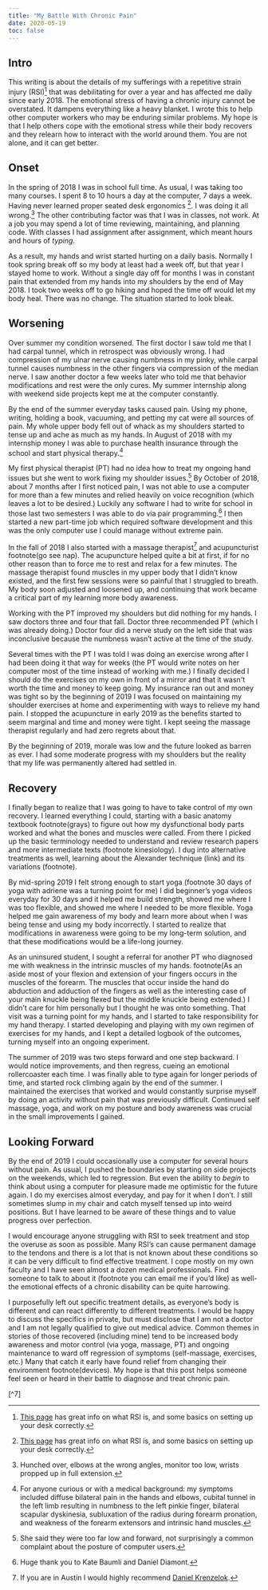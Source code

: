 ```yaml
---
title: "My Battle With Chronic Pain"
date: 2020-05-19
toc: false
---
```


## Intro

This writing is about the details of my sufferings with a repetitive strain injury (RSI)[^1] that was debilitating for over a year and has affected me daily since early 2018. The emotional stress of having a chronic injury cannot be overstated. It dampens everything like a heavy blanket. I wrote this to help other computer workers who may be enduring similar problems. My hope is that I help others cope with the emotional stress while their body recovers and they relearn how to interact with the world around them. You are not alone, and it can get better.

## Onset

In the spring of 2018 I was in school full time. As usual, I was taking too many courses. I spent 8 to 10 hours a day at the computer, 7 days a week. Having never learned proper seated desk ergonomics [^1]. I was doing it all wrong.[^2] The other contributing factor was that I was in classes, not work. At a job you may spend a lot of time reviewing, maintaining, and planning code. With classes I had assignment after assignment, which meant hours and hours of _typing_.

As a result, my hands and wrist started hurting on a daily basis. Normally I took spring break off so my body at least had a week off, but  that year I stayed home to work. Without a single day off for months I was in constant pain that extended from my hands into my shoulders by the end of May 2018. I took two weeks off to go hiking and hoped the time off would let my body heal. There was no change. The situation started to look bleak.

## Worsening

Over summer my condition worsened. The first doctor I saw told me that I had carpal tunnel, which in retrospect was obviously wrong. I had compression of my ulnar nerve causing numbness in my pinky, while carpal tunnel causes numbness in the other fingers via compression of the median nerve. I saw another doctor a few weeks later who told me that behavior modifications and rest were the only cures. My summer internship along with weekend side projects kept me at the computer constantly. 

By the end of the summer everyday tasks caused pain. Using my phone, writing, holding a book, vacuuming, and petting my cat were all sources of pain. My whole upper body fell out of whack as my shoulders started to tense up and ache as much as my hands. In August of 2018 with my internship money I was able to purchase health insurance through the school and start physical therapy.[^3]

My first physical therapist (PT) had no idea how to treat my ongoing hand issues but she went to work fixing my shoulder issues.[^4]  By October of 2018, about 7 months after I first noticed pain, I was not able to use a computer for more than a few minutes and relied heavily on voice recognition (which leaves a lot to be desired.) Luckily any software I had to write for school in those last two semesters I was able to do via pair programming.[^5] I then started a new part-time job which required software development and this was the only computer use I could manage without extreme pain.

In the fall of 2018 I also started with a massage therapist[^6] and acupuncturist footnote(go see nap). The acupuncture helped quite a bit at first, if for no other reason than to force me to rest and relax for a few minutes. The massage therapist found muscles in my upper body that I didn’t know existed, and the first few sessions were so painful that I struggled to breath. My body soon adjusted and loosened up, and continuing that work became a critical part of my learning more body awareness.

Working with the PT improved my shoulders but did nothing for my hands. I saw doctors three and four that fall. Doctor three recommended PT (which I was already doing.) Doctor four did a nerve study on the left side that was inconclusive because the numbness wasn’t active at the time of the study. 

Several times with the PT I was told I was doing an exercise wrong after I had been doing it that way for weeks (the PT would write notes on her computer most of the time instead of working with me.) I finally decided I should do the exercises on my own in front of a mirror and that it wasn't worth the time and money to keep going. My insurance ran out and money was tight so by the beginning of 2019 I was focused on maintaining my shoulder exercises at home and experimenting with ways to relieve my hand pain. I stopped the acupuncture in early 2019 as the benefits started to seem marginal and time and money were tight. I kept seeing the massage therapist regularly and had zero regrets about that.

By the beginning of 2019, morale was low and the future looked as barren as ever. I had some moderate progress with my shoulders but the reality that my life was permanently altered had settled in.

## Recovery
I finally began to realize that I was going to have to take control of my own recovery. I learned everything I could, starting with a basic anatomy textbook footnote(grays) to figure out how my dysfunctional body parts worked and what the bones and muscles were called. From there I picked up the basic terminology needed to understand and review research papers and more intermediate texts (footnote kinesiology). I dug into alternative treatments as well, learning about the Alexander technique (link) and its variations (footnote).

By mid-spring 2019 I felt strong enough to start yoga (footnote 30 days of yoga with adriene was  a turning point for me) I did beginner’s yoga videos everyday for 30 days and it helped me  build strength, showed me where I was too flexible, and showed me where I needed to be more flexible. Yoga helped me gain awareness of my body and learn more about when I was being tense and using my body incorrectly. I started to realize that modifications in awareness were going to be my long-term solution, and that these modifications would be a life-long journey.

As an uninsured student, I sought a referral for another PT who diagnosed me with weakness in the intrinsic muscles of my hands. footnote(As an aside most of your flexion and extension of your fingers occurs in the muscles of the forearm. The muscles that occur inside the hand do abduction and adduction of the fingers as well as the interesting case of your main knuckle being flexed but the middle knuckle being extended.) I didn’t care for him personally but I thought he was onto something. That visit was a turning point for my hands, and I started to take responsibility for my hand therapy. I started developing and playing with my own regimen of exercises for my hands, and I kept a detailed logbook of the outcomes, turning myself into an ongoing experiment.

The summer of 2019 was two steps forward and one step backward. I would notice improvements, and then regress, cueing an emotional rollercoaster each time. I was finally able to type again for longer periods of time, and started rock climbing again by the end of the summer. I maintained the exercises that worked and would constantly surprise myself by doing an activity without pain that was previously difficult. Continued self massage, yoga, and work on my posture and body awareness was crucial in the small improvements I gained.

## Looking Forward
By the end of 2019 I could occasionally use a computer for several hours without pain. As  usual, I pushed the boundaries by starting on side projects on the weekends, which led to regression. But even the ability to *begin* to think about using a computer for pleasure made me optimistic for the future again. I do my exercises almost everyday, and pay for it when I don’t. I still sometimes slump in my chair and catch myself tensed up into weird positions. But I have learned to be aware of these things and to value progress over perfection. 

I would encourage anyone struggling with RSI to seek treatment and stop the overuse as soon as possible. Many RSI’s can cause permanent damage to the tendons and there is a lot that is not known about these conditions so it can be very difficult to find effective treatment. I cope mostly on my own faculty and I have seen almost a dozen medical professionals. Find someone to talk to about it (footnote you can email me if you’d like) as well-  the emotional effects of a chronic disability can be quite harrowing.

I purposefully left out specific treatment details, as everyone’s body is different and can react differently to different treatments. I would be happy to discuss the specifics in private, but must disclose that I am not a doctor and I am not legally qualified to give out medical advice. Common themes in stories of those recovered (including mine) tend to be increased body awareness and motor control (via yoga, massage, PT) and ongoing maintenance to ward off regression of symptoms (self-massage, exercises, etc.) Many that catch it early have found relief from changing their environment footnote(devices). My hope is that this post helps someone feel seen or heard in their battle to diagnose and treat chronic pain. 

[^1]: [This page](https://web.eecs.umich.edu/~cscott/rsi.html) has great info on what RSI is, and some basics on setting up your desk correctly. 

[^2]: Hunched over, elbows at the wrong angles, monitor too low, wrists propped up in full extension.

[^3]: For anyone curious or with a medical background: my symptoms included diffuse bilateral pain in the hands and elbows, cubital tunnel in the left limb resulting in numbness to the left pinkie finger, bilateral scapular dyskinesia, subluxation of the radius during forearm pronation, and weakness of the forearm extensors and intrinsic hand muscles.

[^4]:  She said they were too far low and forward, not surprisingly a common complaint about the posture of computer users.

[^5]: Huge thank you to Kate Baumli and Daniel Diamont.

[^6]: If you are in Austin I would highly recommend [Daniel Krenzelok](http://tinyretreatatx.com/).

[^7]




